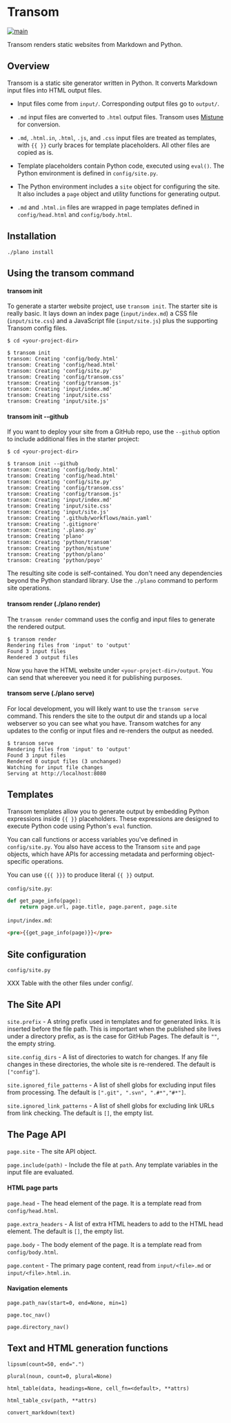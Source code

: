 # Transom

[![main](https://github.com/ssorj/transom/workflows/main/badge.svg)](https://github.com/ssorj/transom/actions?query=workflow%3Amain)

Transom renders static websites from Markdown and Python.

## Overview

Transom is a static site generator written in Python.  It converts
Markdown input files into HTML output files.

- Input files come from `input/`.  Corresponding output files go to
  `output/`.

- `.md` input files are converted to `.html` output files.  Transom
  uses [Mistune][mistune] for conversion.

- `.md`, `.html.in`, `.html`, `.js`, and `.css` input files are
  treated as templates, with `{{ }}` curly braces for template
  placeholders.  All other files are copied as is.

- Template placeholders contain Python code, executed using `eval()`.
  The Python environment is defined in `config/site.py`.

- The Python environment includes a `site` object for configuring the
  site.  It also includes a `page` object and utility functions for
  generating output.

- `.md` and `.html.in` files are wrapped in page templates defined in
  `config/head.html` and `config/body.html`.

[mistune]: https://github.com/lepture/mistune

## Installation

~~~
./plano install
~~~

## Using the transom command

#### transom init

To generate a starter website project, use `transom init`.  The
starter site is really basic.  It lays down an index page
(`input/index.md`) a CSS file (`input/site.css`) and a JavaScript file
(`input/site.js`) plus the supporting Transom config files.

~~~ console
$ cd <your-project-dir>

$ transom init
transom: Creating 'config/body.html'
transom: Creating 'config/head.html'
transom: Creating 'config/site.py'
transom: Creating 'config/transom.css'
transom: Creating 'config/transom.js'
transom: Creating 'input/index.md'
transom: Creating 'input/site.css'
transom: Creating 'input/site.js'
~~~

#### transom init --github

If you want to deploy your site from a GitHub repo, use the `--github`
option to include additional files in the starter project:

~~~ console
$ cd <your-project-dir>

$ transom init --github
transom: Creating 'config/body.html'
transom: Creating 'config/head.html'
transom: Creating 'config/site.py'
transom: Creating 'config/transom.css'
transom: Creating 'config/transom.js'
transom: Creating 'input/index.md'
transom: Creating 'input/site.css'
transom: Creating 'input/site.js'
transom: Creating '.github/workflows/main.yaml'
transom: Creating '.gitignore'
transom: Creating '.plano.py'
transom: Creating 'plano'
transom: Creating 'python/transom'
transom: Creating 'python/mistune'
transom: Creating 'python/plano'
transom: Creating 'python/poyo'
~~~

The resulting site code is self-contained.  You don't need any
dependencies beyond the Python standard library.  Use the `./plano`
command to perform site operations.

<!-- How to set up GitHub Pages to use this -->

#### transom render (./plano render)

The `transom render` command uses the config and input files to
generate the rendered output.

~~~ console
$ transom render
Rendering files from 'input' to 'output'
Found 3 input files
Rendered 3 output files
~~~

Now you have the HTML website under `<your-project-dir>/output`.  You
can send that whereever you need it for publishing purposes.

#### transom serve (./plano serve)

For local development, you will likely want to use the `transom serve`
command.  This renders the site to the output dir and stands up a
local webserver so you can see what you have.  Transom watches for any
updates to the config or input files and re-renders the output as
needed.

~~~ console
$ transom serve
Rendering files from 'input' to 'output'
Found 3 input files
Rendered 0 output files (3 unchanged)
Watching for input file changes
Serving at http://localhost:8080
~~~

<!-- XXX Site checks for files and links -->

<!-- ## Page metadata -->
<!-- ## Using Plano project commands -->
<!-- ## Project commands -->
<!-- Once you have set up the project, you can use the `./plano` command in -->
<!-- the root of the project to perform project tasks.  It accepts a -->
<!-- subcommand.  Use `./plano --help` to list the available commands. -->

<!-- ## Site configuration -->

<!-- ## Page configuration (YAML header) -->

<!-- (./plano serve) -->
<!-- Explain plano, the command runner - think Make but Python-centric -->

<!-- ## The rendering process -->

## Templates

Transom templates allow you to generate output by embedding Python
expressions inside `{{ }}` placeholders.  These expressions are
designed to execute Python code using Python's `eval` function.

You can call functions or access variables you've defined in
`config/site.py`.  You also have access to the Transom `site` and
`page` objects, which have APIs for accessing metadata and performing
object-specific operations.

You can use `{{{ }}}` to produce literal `{{ }}` output.

`config/site.py`:

~~~ python
def get_page_info(page):
    return page.url, page.title, page.parent, page.site
~~~

`input/index.md`:

~~~ html
<pre>{{get_page_info(page)}}</pre>
~~~

## Site configuration

`config/site.py`

XXX Table with the other files under config/.

## The Site API

`site.prefix` - A string prefix used in templates and for generated
links.  It is inserted before the file path.  This is important when
the published site lives under a directory prefix, as is the case for
GitHub Pages.  The default is `""`, the empty string.

`site.config_dirs` - A list of directories to watch for changes.  If
any file changes in these directories, the whole site is re-rendered.
The default is `["config"]`.

`site.ignored_file_patterns` - A list of shell globs for excluding
input files from processing.  The default is `[".git", ".svn", ".#*","#*"]`.

`site.ignored_link_patterns` - A list of shell globs for excluding
link URLs from link checking.  The default is `[]`, the empty list.

## The Page API

`page.site` - The site API object.

`page.include(path)` - Include the file at `path`.  Any template
variables in the input file are evaluated.

#### HTML page parts

<!-- How are these used? XXX -->

`page.head` - The head element of the page.  It is a template read
from `config/head.html`.

`page.extra_headers` - A list of extra HTML headers to add to the
HTML head element.  The default is `[]`, the empty list.

`page.body` - The body element of the page.  It is a template read
from `config/body.html`.

`page.content` - The primary page content, read from `input/<file>.md`
or `input/<file>.html.in`.

#### Navigation elements

`page.path_nav(start=0, end=None, min=1)`

`page.toc_nav()`

`page.directory_nav()`

## Text and HTML generation functions

`lipsum(count=50, end=".")`

`plural(noun, count=0, plural=None)`

`html_table(data, headings=None, cell_fn=<default>, **attrs)`

`html_table_csv(path, **attrs)`

`convert_markdown(text)`
